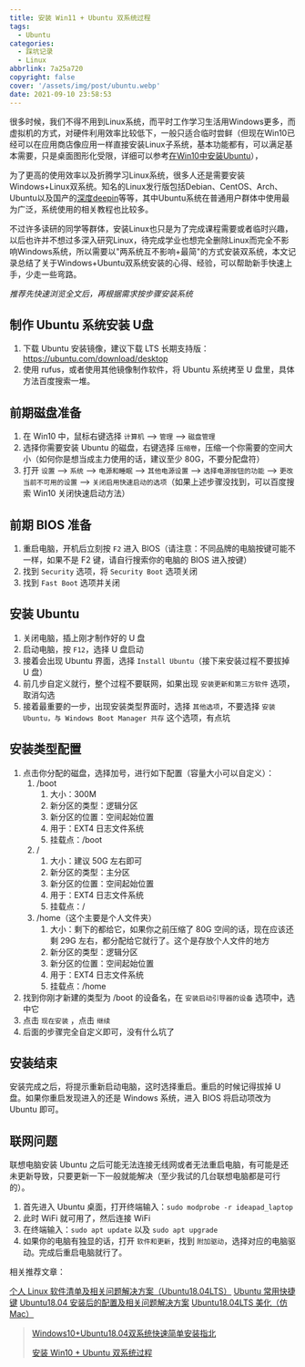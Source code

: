 ```yaml
---
title: 安装 Win11 + Ubuntu 双系统过程
tags:
  - Ubuntu
categories:
  - 踩坑记录
  - Linux
abbrlink: 7a25a720
copyright: false
cover: '/assets/img/post/ubuntu.webp'
date: 2021-09-10 23:58:53
---
```


很多时候，我们不得不用到Linux系统，而平时工作学习生活用Windows更多，而虚拟机的方式，对硬件利用效率比较低下，一般只适合临时尝鲜（但现在Win10已经可以在应用商店像应用一样直接安装Linux子系统，基本功能都有，可以满足基本需要，只是桌面图形化受限，详细可以参考[在Win10中安装Ubuntu](https://jingyan.baidu.com/article/ae97a64617a90bbbfd461d80.html)），

为了更高的使用效率以及折腾学习Linux系统，很多人还是需要安装Windows+Linux双系统。知名的Linux发行版包括Debian、CentOS、Arch、Ubuntu以及国产的[深度deepin](https://www.deepin.org/)等等，其中Ubuntu系统在普通用户群体中使用最为广泛，系统使用的相关教程也比较多。

不过许多读研的同学等群体，安装Linux也只是为了完成课程需要或者临时兴趣，以后也许并不想过多深入研究Linux，待完成学业也想完全删除Linux而完全不影响Windows系统，所以需要以"两系统互不影响+最简"的方式安装双系统，本文记录总结了关于Windows+Ubuntu双系统安装的心得、经验，可以帮助新手快速上手，少走一些弯路。

*推荐先快速浏览全文后，再根据需求按步骤安装系统*

## 制作 Ubuntu 系统安装 U盘

1. 下载 Ubuntu 安装镜像，建议下载 LTS 长期支持版：https://ubuntu.com/download/desktop
2. 使用 rufus，或者使用其他镜像制作软件，将 Ubuntu 系统拷至 U 盘里，具体方法百度搜索一堆。

## 前期磁盘准备

1. 在 Win10 中，鼠标右键选择 `计算机` --> `管理` --> `磁盘管理`
2. 选择你需要安装 Ubuntu 的磁盘，右键选择 `压缩卷`，压缩一个你需要的空间大小（如何你是想当成主力使用的话，建议至少 80G，不要分配盘符）
3. 打开 `设置` --> `系统` --> `电源和睡眠` --> `其他电源设置` --> `选择电源按钮的功能` --> `更改当前不可用的设置` --> `关闭启用快速启动的选项`（如果上述步骤没找到，可以百度搜索 Win10 关闭快速启动方法）

## 前期 BIOS 准备

1. 重启电脑，开机后立刻按 `F2` 进入 BIOS（请注意：不同品牌的电脑按键可能不一样，如果不是 F2 键，请自行搜索你的电脑的 BIOS 进入按键）
2. 找到 `Security` 选项，将 `Security Boot` 选项关闭
3. 找到 `Fast Boot` 选项并关闭

## 安装 Ubuntu

1. 关闭电脑，插上刚才制作好的 U 盘
2. 启动电脑，按 `F12`，选择 U 盘启动
3. 接着会出现 Ubuntu 界面，选择 `Install Ubuntu`（接下来安装过程不要拔掉 U 盘）
4. 前几步自定义就行，整个过程不要联网，如果出现 `安装更新和第三方软件` 选项，取消勾选
5. 接着最重要的一步，出现安装类型界面时，选择 `其他选项`，不要选择 `安装 Ubuntu，与 Windows Boot Manager 共存` 这个选项，有点坑

## 安装类型配置

1. 点击你分配的磁盘，选择加号，进行如下配置（容量大小可以自定义）：
   1. /boot
      1. 大小：300M
      2. 新分区的类型：逻辑分区
      3. 新分区的位置：空间起始位置
      4. 用于：EXT4 日志文件系统
      5. 挂载点：/boot
   2. /
      1. 大小：建议 50G 左右即可
      2. 新分区的类型：主分区
      3. 新分区的位置：空间起始位置
      4. 用于：EXT4 日志文件系统
      5. 挂载点：/
   3. /home（这个主要是个人文件夹）
      1. 大小：剩下的都给它，如果你之前压缩了 80G 空间的话，现在应该还剩 29G 左右，都分配给它就行了。这个是存放个人文件的地方
      2. 新分区的类型：逻辑分区
      3. 新分区的位置：空间起始位置
      4. 用于：EXT4 日志文件系统
      5. 挂载点：/home
2. 找到你刚才新建的类型为 /boot 的设备名，在 `安装启动引导器的设备` 选项中，选中它
3. 点击 `现在安装` ，点击 `继续`
4. 后面的步骤完全自定义即可，没有什么坑了

## 安装结束

安装完成之后，将提示重新启动电脑，这时选择重启。重启的时候记得拔掉 U 盘。如果你重启发现进入的还是 Windows 系统，进入 BIOS 将启动项改为 Ubuntu 即可。

## 联网问题

联想电脑安装 Ubuntu 之后可能无法连接无线网或者无法重启电脑，有可能是还未更新导致，只要更新一下一般就能解决（至少我试的几台联想电脑都是可行的）。

1. 首先进入 Ubuntu 桌面，打开终端输入：`sudo modprobe -r ideapad_laptop`
2. 此时 WiFi 就可用了，然后连接 WiFi
3. 在终端输入：`sudo apt update` 以及 `sudo apt upgrade`
4. 如果你的电脑有独显的话，打开 `软件和更新`，找到 `附加驱动`，选择对应的电脑驱动。完成后重启电脑就行了。

相关推荐文章：

[个人 Linux 软件清单及相关问题解决方案（Ubuntu18.04LTS）](https://www.cnblogs.com/zhangxiaochn/p/12423303.html)
[Ubuntu 常用快捷键](https://www.cnblogs.com/zhangxiaochn/p/12213199.html)
[Ubuntu18.04 安装后的配置及相关问题解决方案](https://www.cnblogs.com/zhangxiaochn/p/12212953.html)
[Ubuntu18.04LTS 美化（仿Mac）](https://www.cnblogs.com/zhangxiaochn/p/12212876.html)

> [Windows10+Ubuntu18.04双系统快速简单安装指北](https://regulus.cc/2019/10/05/Windows10+Ubuntu18.04%E5%8F%8C%E7%B3%BB%E7%BB%9F%E7%AE%80%E5%8D%95%E5%AE%89%E8%A3%85%E6%8C%87%E5%8C%97/)
>
> [安装 Win10 + Ubuntu 双系统过程](https://www.cnblogs.com/zhangxiaochn/p/13096507.html)
